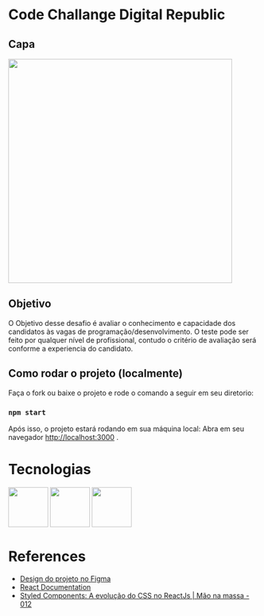 # Code Challange Digital Republic
## Capa

<img src='https://i.postimg.cc/D0m9zbB7/Capa.jpg' height='450'/>

## Objetivo

O Objetivo desse desafio é avaliar o conhecimento e capacidade dos candidatos às vagas de programação/desenvolvimento.
O teste pode ser feito por qualquer nível de profissional, contudo o critério de avaliação será conforme a experiencia do candidato.


## Como rodar o projeto (localmente)

Faça o fork ou baixe o projeto e rode o comando a seguir em seu diretorio:

### `npm start`

Após isso, o projeto estará rodando em sua máquina local:
Abra em seu navegador [http://localhost:3000](http://localhost:3000) .

# Tecnologias

<p align="left">
  <img src= "https://i.postimg.cc/nVjs5SGw/figma-2048.png' width="40px" height="80px">
  <img src= "https://i.postimg.cc/2ysCRwms/React-icon.png" width="80">
  <img src= "https://i.postimg.cc/4xNXCmTN/styled-components.png" width="80">
 
</p>

# References

 - [Design do projeto no Figma](https://www.figma.com/file/tcfrBXlDslIR6gKadL3TTl/code_challange-(Digital-Republic)?node-id=54%3A10&t=kdkE047VQt9uCv3i-1)
 - [React Documentation](https://reactjs.org/docs/getting-started.html)
 - [Styled Components: A evolução do CSS no ReactJs | Mão na massa - 012](https://www.youtube.com/watch?v=vh1ZwFbHUug&ab_channel=SejaDev)
